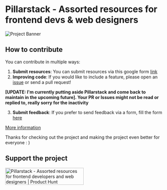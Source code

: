 # Pillarstack - Assorted resources for frontend devs & web designers

![Project Banner](https://ph-files.imgix.net/ff09f0f2-e300-4907-b7c3-0684539ba35f.png?auto=compress&codec=mozjpeg&cs=strip&auto=format&fm=pjpg&w=1100&h=578&fit=max&dpr=1)

## How to contribute

You can contribute in multiple ways:
1. **Submit resources**: You can submit resources via this google form [link](https://forms.gle/PftXkai3sNZquWu68)
2. **Improving code**: If you would like to include a feature, please open an [issue](https://github.com/huyngxyz/Pillarstack/issues) or send a pull request! 

**[UPDATE: I'm currently putting aside Pillarstack and come back to maintain in the upcoming future]. Your PR or Issues might not be read or replied to, really sorry for the inactivity**

3. **Submit feedback**: If you prefer to send feedback via a form, fill the form [here](https://forms.gle/s84TNQcUX1P22bTE7)

[More information](https://github.com/huyngxyz/Pillarstack/blob/main/CONTRIBUTE.md)

Thanks for checking out the project and making the project even better for everyone : )

## Support the project

<a href="https://www.producthunt.com/posts/pillarstack?utm_source=badge-featured&utm_medium=badge&utm_souce=badge-pillarstack" target="_blank"><img src="https://api.producthunt.com/widgets/embed-image/v1/featured.svg?post_id=427808&theme=light" alt="Pillarstack - Assorted&#0032;resources&#0032;for&#0032;frontend&#0032;developers&#0032;and&#0032;web&#0032;designers | Product Hunt" style="width: 250px; height: 54px;" width="250" height="54" /></a>
